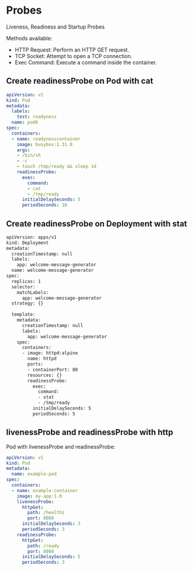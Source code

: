 # Probes
Liveness, Readiness and Startup Probes

Methods available:
* HTTP Request: Perform an HTTP GET request.
* TCP Socket: Attempt to open a TCP connection.
* Exec Command: Execute a command inside the container.

## Create readinessProbe on Pod with cat

```yaml
apiVersion: v1
kind: Pod
metadata:
  labels:
    test: readyness
  name: pod6
spec:
  containers:
  - name: readynesscontainer
    image: busybox:1.31.0
    args:
    - /bin/sh
    - -c
    - touch /tmp/ready && sleep 1d
    readinessProbe:
      exec:
        command:
        - cat
        - /tmp/ready
      initialDelaySeconds: 5
      periodSeconds: 10
```

## Create readinessProbe on Deployment with stat
```sh
apiVersion: apps/v1
kind: Deployment
metadata:
  creationTimestamp: null
  labels:
    app: welcome-message-generator
  name: welcome-message-generator
spec:
  replicas: 1
  selector:
    matchLabels:
      app: welcome-message-generator
  strategy: {}
  
  template:
    metadata:
      creationTimestamp: null
      labels:
        app: welcome-message-generator
    spec:
      containers:
      - image: httpd:alpine
        name: httpd
        ports:
        - containerPort: 80
        resources: {}
        readinessProbe:
          exec:
            command:
            - stat
            - /tmp/ready
          initialDelaySeconds: 5
          periodSeconds: 5
```

## livenessProbe and readinessProbe with http
Pod with livenessProbe and readinessProbe:

```yaml
apiVersion: v1
kind: Pod
metadata:
  name: example-pod
spec:
  containers:
  - name: example-container
    image: my-app:1.0
    livenessProbe:
      httpGet:
        path: /healthz
        port: 8080
      initialDelaySeconds: 3
      periodSeconds: 3
    readinessProbe:
      httpGet:
        path: /ready
        port: 8080
      initialDelaySeconds: 5
      periodSeconds: 3
```
